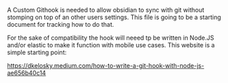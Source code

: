 A Custom Githook is needed to allow obsidian to sync with git without stomping on top of an other users settings. This file is going to be a starting document for tracking how to do that.

For the sake of compatibility the hook will neeed tp be written in Node.JS and/or elastic to make it function with mobile use cases. This website is a simple starting point:

https://dkelosky.medium.com/how-to-write-a-git-hook-with-node-js-ae656b40c14
